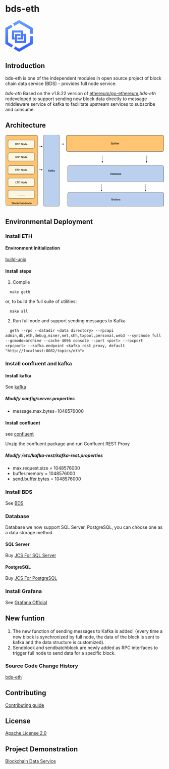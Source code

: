 # bds-eth
![logo](./doc/bds-logo.png)
## Introduction
bds-eth is one of the independent modules in open source project of block chain data service (BDS) - provides full node service.

*bds-eth* Based on the v1.8.22 version of [ethereum/go-ethereum](https://github.com/ethereum/go-ethereum),*bds-eth* redeveloped to support sending new block data directly to message middleware service of kafka to facilitate upstream services to subscribe and consume.

## Architecture 
![Architecture](./doc/bds-architecture.jpg)

## Environmental Deployment
### Install ETH
#### Environment Initialization
[build-unix](./doc/build-unix.md)

#### Install steps

1. Compile

 ```
   make geth
 ```

   or, to build the full suite of utilities:
   
 ```
   make all
 ```
 
2. Run full node and support sending messages to Kafka

```
  geth --rpc --datadir <data directory> --rpcapi admin,db,eth,debug,miner,net,shh,txpool,personal,web3 --syncmode full --gcmode=archive --cache 4096 console --port <port> --rpcport <rpcport> --kafka.endpoint <kafka rest proxy, default "http://localhost:8082/topics/eth">
```

### Install confluent and kafka
#### Install kafka
See [kafka](https://kafka.apache.org/quickstart)

##### Modify config/server.properties 

* message.max.bytes=1048576000

#### Install confluent 
see [confluent](https://docs.confluent.io/current/installation/installing_cp/zip-tar.html#prod-kafka-cli-install)

Unzip the confluent package and run Confluent REST Proxy

##### Modify  <path-to-confluent>/etc/kafka-rest/kafka-rest.properties 

* max.request.size = 1048576000
* buffer.memory = 1048576000
* send.buffer.bytes = 1048576000

### Install BDS 
See [BDS](https://github.com/jdcloud-bds/bds)

### Database
Database we now support SQL Server, PostgreSQL, you can choose one as a data storage method.

#### SQL Server
Buy [JCS For SQL Server](https://www.jdcloud.com/cn/products/jcs-for-sql-server)

#### PostgreSQL 
Buy [JCS For PostgreSQL](https://www.jdcloud.com/cn/products/jcs-for-postgresql)

### Install Grafana 
See [Grafana Official](https://grafana.com/)

## New funtion 

1. The new function of sending messages to Kafka is added（every time a new block is synchronized by full node, the data of the block is sent to kafka and the data structure is customized).
2. Sendblock and sendbatchblock are newly added as RPC interfaces to trigger full node to send data for a specific block.

### Source Code Change History
[bds-eth](./CHANGE_HISTORY.md)

## Contributing
[Contributing guide](./CONTRIBUTING.md)

## License
[Apache License 2.0](./LICENSE)

## Project Demonstration
[Blockchain Data Service](https://bds.jdcloud.com/)

